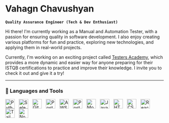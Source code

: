 # Vahagn Chavushyan

**`Quality Assurance Engineer (Tech & Dev Enthusiast)`**

Hi there! I'm currently working as a Manual and Automation Tester, with a passion for ensuring quality in software development. I also enjoy creating various platforms for fun and practice, exploring new technologies, and applying them in real-world projects.

Currently, I'm working on an exciting project called <a href="https://www.testersacademy.com/" target="_blank" rel="noopener noreferrer">Testers Academy</a>, which provides a more dynamic and easier way for anyone preparing for their ISTQB certifications to practice and improve their knowledge. I invite you to check it out and give it a try!

 <!--  <p align="left">
      <a href="https://github.com/VahagnCh?tab=followers">
         <img alt="followers" title="Follow me on Github" src="https://custom-icon-badges.demolab.com/github/followers/VahagnCh?color=236ad3&labelColor=1155ba&style=for-the-badge&logo=person-add&label=Follow&logoColor=white"/></a>
   </p>
-->
---
### 🧰 Languages and Tools

<img align="left" alt="Python" width="30px" style="padding-right:10px;" src="https://cdn.jsdelivr.net/gh/devicons/devicon/icons/python/python-plain.svg" />
<img align="left" alt="Selenium" width="30px" style="padding-right:10px;" src="https://cdn.jsdelivr.net/gh/devicons/devicon@latest/icons/selenium/selenium-original.svg" />
<img align="left" alt="Git" width="30px" style="padding-right:10px;" src="https://cdn.jsdelivr.net/gh/devicons/devicon/icons/git/git-original.svg" />
<img align="left" alt="Postman" width="30px" style="padding-right:10px;" src="https://cdn.jsdelivr.net/gh/devicons/devicon@latest/icons/postman/postman-plain.svg" />
<img align="left" alt="AWS" width="30px" style="padding-right:10px;" src="https://cdn.jsdelivr.net/gh/devicons/devicon@latest/icons/amazonwebservices/amazonwebservices-plain-wordmark.svg" />
<img align="left" alt="PostgreSQL" width="30px" style="padding-right:10px;" src="https://cdn.jsdelivr.net/gh/devicons/devicon@latest/icons/postgresql/postgresql-plain.svg" />
<img align="left" alt="Mongodb" width="30px" style="padding-right:10px;" src="https://cdn.jsdelivr.net/gh/devicons/devicon@latest/icons/mongodb/mongodb-plain-wordmark.svg" />
<img align="left" alt="JavaScript" width="30px" style="padding-right:10px;" src="https://cdn.jsdelivr.net/gh/devicons/devicon/icons/javascript/javascript-plain.svg" />
<img align="left" alt="HTML" width="30px" style="padding-right:10px;" src="https://cdn.jsdelivr.net/gh/devicons/devicon/icons/html5/html5-plain.svg" />
<img align="left" alt="CSS" width="30px" style="padding-right:10px;" src="https://cdn.jsdelivr.net/gh/devicons/devicon/icons/css3/css3-plain.svg" />
<img align="left" alt="React" width="30px" style="padding-right:10px;" src="https://cdn.jsdelivr.net/gh/devicons/devicon/icons/react/react-original.svg" />
<img align="left" alt="Tailwind" width="30px" style="padding-right:10px;" src="https://cdn.jsdelivr.net/gh/devicons/devicon@latest/icons/tailwindcss/tailwindcss-original.svg" />
<img align="left" alt="NodeJS" width="30px" style="padding-right:10px;" src="https://cdn.jsdelivr.net/gh/devicons/devicon/icons/nodejs/nodejs-original.svg" />

#
#

<!--  ### 📊 Stats

![VahagnCh's GitHub stats](https://github-readme-stats.vercel.app/api?username=VahagnCh&show_icons=true&theme=gruvbox) -->

